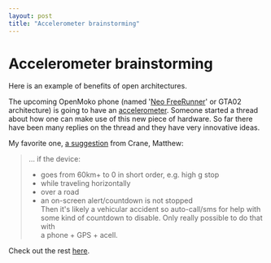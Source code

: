 ```yaml
---
layout: post
title: "Accelerometer brainstorming"
---
```

Accelerometer brainstorming
===
Here is an example of benefits of open architectures.  
  
The upcoming OpenMoko phone (named '[Neo FreeRunner][0]' or GTA02 architecture) is going to have an [accelerometer][1]. Someone started a thread about how one can make use of this new piece of hardware. So far there have been many replies on the thread and they have very innovative ideas.  
  
My favorite one, [a suggestion][2] from Crane, Matthew:  

> ... if the device:  
> - goes from 60km+ to 0 in short order, e.g. high g stop  
> - while traveling horizontally  
> - over a road  
> - an on-screen alert/countdown is not stopped  
> Then it's likely a vehicular accident so auto-call/sms for help with  
> some kind of countdown to disable. Only really possible to do that with  
> a phone + GPS + acell.

Check out the rest [here][3].

[0]: http://wiki.openmoko.org/wiki/Neo_FreeRunner
[1]: http://wiki.openmoko.org/wiki/Neo_FreeRunner_GTA02_Hardware#Accelerometer
[2]: http://article.gmane.org/gmane.comp.handhelds.openmoko.community/10405
[3]: http://thread.gmane.org/gmane.comp.handhelds.openmoko.community/10393
